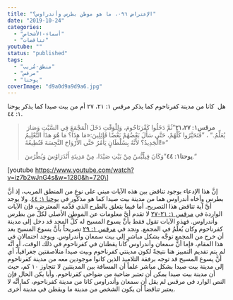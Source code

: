 ```yaml
---
title: "الإعتراض ٠٩٦، ما هو موطن بطرس وأندراوس؟"
date: "2019-10-24"
categories: 
  - "أسماء-الأشخاص"
  - "تناقضات"
youtube: ""
status: "published"
tags: 
  - "منطق-مُريب"
  - "مرقس"
  - "يوحنا"
coverImage: "d9a0d9a9d9a6.jpg"
---
```


هل  كانا من مدينة كفرناحوم كما يذكر مرقس ١: ٢١، ٢٧ أم من بيت صيدا كما يذكر يوحنا ١: ٤٤. 

>  **مرقس١: ٢١،٢٧**”ثُمَّ دَخَلُوا كَفْرَنَاحُومَ، وَلِلْوَقْتِ دَخَلَ الْمَجْمَعَ فِي السَّبْتِ وَصَارَ يُعَلِّمُ.“ ، ”فَتَحَيَّرُوا كُلُّهُمْ، حَتَّى سَأَلَ بَعْضُهُمْ بَعْضًا قَائِلِينَ:«مَا هذَا؟ مَا هُوَ هذَا التَّعْلِيمُ الْجَدِيدُ؟ لأَنَّهُ بِسُلْطَانٍ يَأْمُرُ حَتَّى الأَرْوَاحَ النَّجِسَةَ فَتُطِيعُهُ!»“
> 
> **يوحنا١: ٤٤**”وَكَانَ فِيلُبُّسُ مِنْ بَيْتِ صَيْدَا، مِنْ مَدِينَةِ أَنْدَرَاوُسَ وَبُطْرُسَ.“

\[youtube https://www.youtube.com/watch?v=iz7b2wJnG4s&w=1280&h=720\]

إنَّ هذا الإدعاء بوجود تناقض بين هذه الآيات مبني على نوعٍ من المنطق المريب، إذ أنَّ بطرس وأخاه أندراوس هما من مدينة بيت صيدا كما هو مذكور في [يوحنا ١: ٤٤](https://biblia.com/books/ar-vandyke/Jn1.44). ولا يوجد أيَّ آية تناقض هذا التصريح. أما فيما يتعلق بالطرح الذي قدَّمه المعترض، فإن الآيات الواردة في [مرقس ١: ٢١-٢٧](https://biblia.com/books/ar-vandyke/mk1.21-27) لا تقدم أيَّ معلومات عن الموطن الأصلي لكلّ من بطرس وأندراوس. فهذه الآيات تقول فقط بأنَّ يسوع المسيح له كلُّ المجد قد دخل إلى مدينة كفرناحوم وكان يُعلِّمُ في المجمع. ونجد في [مرقس ١: ٢٩](https://biblia.com/books/ar-vandyke/mk1.21-27) تصريحاً بأنَّ يسوع المسيح بعد أن خرج من المجمع توجَّه بشكل مباشرٍ إلى بيت سمعان وأندراوس. ويوجد احتمالان في هذا المقام، فإما أنَّ سمعان وأندراوس كانا يقطنان في كفرناحوم في ذلك الوقت، أو أنَّه لم يتم تقديم التمييز هنا نتيجةً لكون مدينتي كفرناحوم وبيت صيدا متلاصقتين جغرافياً، أي أنَّ يسوع المسيح قد توجه برفقة التلاميذ الذين كانوا موجودين معه من مدينة كفرناحوم إلى مدينة بيت صيدا بشكل مباشر علماً أن المسافة بين المدينتين لا تتجاوز ١٠ كم، حيث أن مدينة بيت صيدا يمكن أن تعتبر ضاحية من ضواحي كفرناحوم. وأيا يكن الحال فإن النص الوارد في مرقس لم يقل أن سمعان وأندراوس كانا من مدينة كفرناحوم، كما أنَّه لا يعتبر تناقضاً أن يكون الشخص من مدينة ما ويقطن في مدينة أُخرى.
